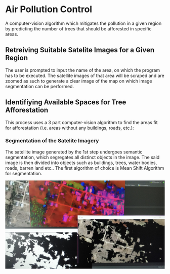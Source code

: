 # Air Pollution Control
A computer-vision algorithm which mitigates the pollution in a given region by predicting the number of trees that should be afforested in specific areas.

## Retreiving Suitable Satelite Images for a Given Region
The user is prompted to input the name of the area, on which the program has to be executed. The satellite images of that area will be scraped and are zoomed as such to generate a clear image of the map on which image segmentation can be performed.

## Identifiying Available Spaces for Tree Afforestation
This process uses a 3 part computer-vision algorithm to find the areas fit for afforestation (i.e. areas without any buildings, roads, etc.):

### Segmentation of the Satelite Imagery
The satellite image generated by the 1st step undergoes semantic segmentation, which segregates all distinct objects in the image. The said image is then divided into objects such as buildings, trees, water bodies, roads, barren land etc.. The first algorithm of choice is Mean Shift Algorithm for segmentation.

![Image not found](https://github.com/aryaninamdar/Air-Pollution-Control/blob/main/example.png)
